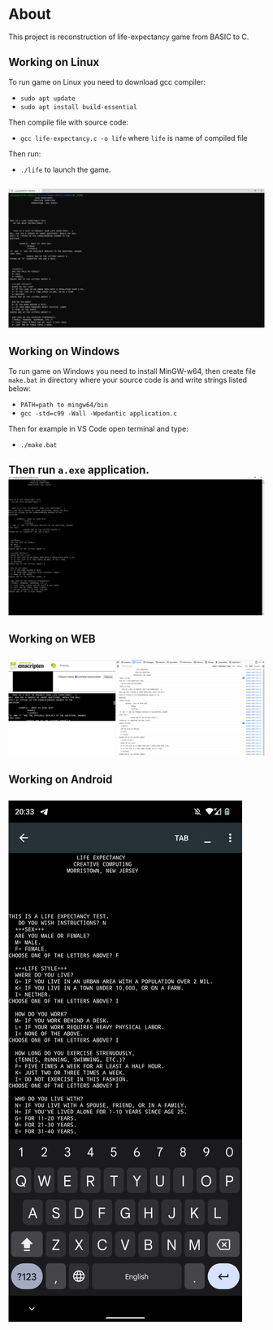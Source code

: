 # About
This project is reconstruction of life-expectancy game from BASIC to C.

## Working on Linux
To run game on Linux you need to download gcc compiler:
- `sudo apt update`
- `sudo apt install build-essential`

Then compile file with source code:
- `gcc life-expectancy.c -o life` where `life` is name of compiled file

Then run:
- `./life` to launch the game.

![Linux](linux.png)
------------------

## Working on Windows
To run game on Windows you need to install MinGW-w64, then create file `make.bat` in directory where your source code is and write strings listed below:
- `PATH=path to mingw64/bin`
- `gcc -std=c99 -Wall -Wpedantic application.c`

Then for example in VS Code open terminal and type:
- `./make.bat`

Then run `a.exe` application.
![Windows](windows.png)
------------------

## Working on WEB
![WEB](web.png)
------------------

## Working on Android
![Android](android.png)
------------------